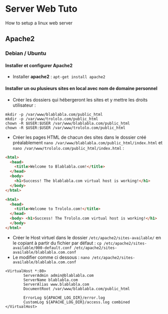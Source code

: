 # Server Web Tuto

How to setup a linux web server

## Apache2

### Debian / Ubuntu

#### Installer et configurer Apache2

- Installer **apache2** : `apt-get install apache2`

#### Installer un ou plusieurs sites en local avec nom de domaine personnel

- Créer les dossiers qui hébergeront les sites et y mettre les droits utilisateur :
```shell
mkdir -p /var/www/blablabla.com/public_html
mkdir -p /var/www/trololo.com/public_html
chown -R $USER:$USER /var/www/blablabla.com/public_html
chown -R $USER:$USER /var/www/trololo.com/public_html
```

- Créer les pages HTML de chacun des sites dans le dossier créé préalablement `nano /var/www/blablabla.com/public_html/index.html` et `nano /var/www/trololo.com/public_html/index.html` :
```html
<html>
  <head>
    <title>Welcome to Blablabla.com!</title>
  </head>
  <body>
    <h1>Success! The blablabla.com virtual host is working!</h1>
  </body>
</html>
```

```html
<html>
  <head>
    <title>Welcome to Trololo.com!</title>
  </head>
  <body> <h1>Success! The Trololo.com virtual host is working!</h1>
  </body>
</html>
```

- Créer le Host virtuel dans le dossier `/etc/apache2/sites-available/` en le copiant à partir du fichier par défaut : `cp /etc/apache2/sites-available/000-default.conf /etc/apache2/sites-available/blablabla.com.conf`
- Le modifier comme ci dessous : `nano /etc/apache2/sites-available/blablabla.com.conf`
```shell
<VirtualHost *:80>
        ServerAdmin admin@blablabla.com
        ServerName blablabla.com
        ServerAlias www.blablabla.com
        DocumentRoot /var/www/blablabla.com/public_html

        ErrorLog ${APACHE_LOG_DIR}/error.log
        CustomLog ${APACHE_LOG_DIR}/access.log combined
</VirtualHost>
```
